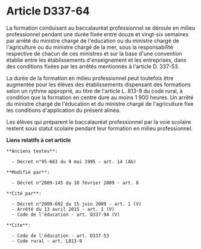 # Article D337-64

La formation conduisant au baccalauréat professionnel se déroule en milieu professionnel pendant une durée fixée entre douze
et vingt-six semaines par arrêté du ministre chargé de l'éducation ou du ministre chargé de l'agriculture ou du ministre
chargé de la mer, sous la responsabilité respective de chacun de ces ministres et sur la base d'une convention établie entre
les établissements d'enseignement et les entreprises, dans des conditions fixées par les arrêtés mentionnés à l'article D.
337-53. 

La durée de la formation en milieu professionnel peut toutefois être augmentée pour les élèves des établissements dispensant
des formations selon un rythme approprié, au titre de l'article L. 813-9 du code rural, à condition que la formation en
centre dure au moins 1 900 heures. Un arrêté du ministre chargé de l'éducation et du ministre chargé de l'agriculture fixe
les conditions d'application du présent alinéa. 

Les élèves qui préparent le baccalauréat professionnel par la voie scolaire restent sous statut scolaire pendant leur
formation en milieu professionnel.

**Liens relatifs à cet article**

	**Anciens textes**:

	  - Décret n°95-663 du 9 mai 1995 - art. 14 (Ab)

	**Modifié par**:

	  - Décret n°2009-145 du 10 février 2009 - art. 8

	**Cité par**:

	  - Décret n°2009-692 du 15 juin 2009 - art. 1 (V)
	  - Arrêté du 13 avril 2015 - art. 1 (V)
	  - Code de l'éducation - art. D337-94 (V)

	**Cite**:

	  - Code de l'éducation - art. D337-53
	  - Code rural - art. L813-9

